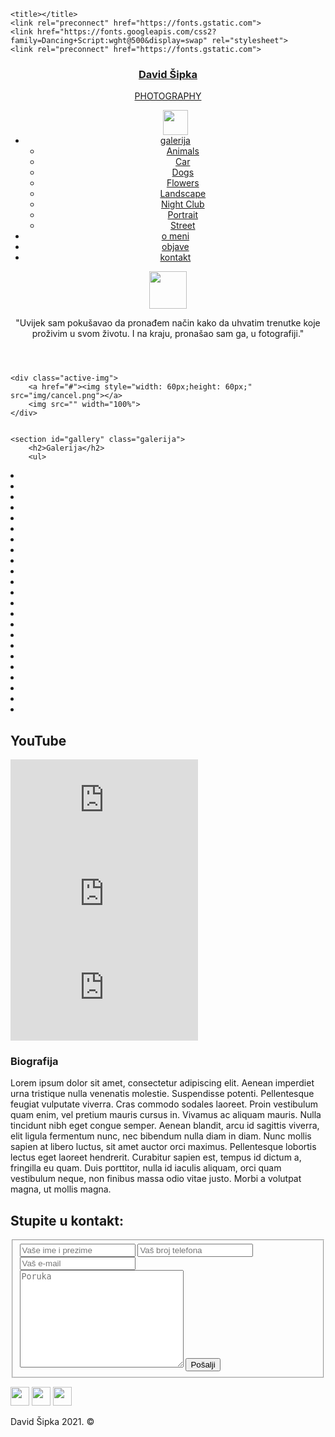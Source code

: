 <!DOCTYPE html>
<html>
<head>
	  <meta name="viewport" content="width=device-width, initial-scale=1.0" />

	<title></title>
	<link rel="preconnect" href="https://fonts.gstatic.com">
	<link href="https://fonts.googleapis.com/css2?family=Dancing+Script:wght@500&display=swap" rel="stylesheet">
	<link rel="preconnect" href="https://fonts.gstatic.com">
<link href="https://fonts.googleapis.com/css2?family=Goldman&display=swap" rel="stylesheet">
<link rel="preconnect" href="https://fonts.gstatic.com">
<link href="https://fonts.googleapis.com/css2?family=Noto+Sans+JP&display=swap" rel="stylesheet">
<link rel="preconnect" href="https://fonts.gstatic.com">
<link href="https://fonts.googleapis.com/css2?family=Crimson+Pro:ital,wght@1,300&display=swap" rel="stylesheet">
<link rel="preconnect" href="https://fonts.gstatic.com">
<link href="https://fonts.googleapis.com/css2?family=Raleway&display=swap" rel="stylesheet">
	<meta charset="utf-8">
	<link rel="stylesheet" type="text/css" href="style.css">

</head>
<body>
	<header id="top">
		<nav>
			<!--img class="logo" src="img/logo.jpg"-->
			<div class="logo">
				<a href="index.html" id="t"><h3>David Šipka</h3>
				<p>PHOTOGRAPHY</p></a>
			</div>
			<ul class="nav">
        <img src="img/close.png" width="40px">
				<li class="dropdown"><a href="galerija.html" id="g">galerija</a>
            <ul class="dropdown-content">
              <li><a href="animals.html">Animals</a></li>
              <li><a href="car.html">Car</a></li>
              <li><a href="dogs.html">Dogs</a></li>
              <li><a href="flowers.html">Flowers</a></li>
              <li><a href="landscape.html">Landscape</a></li>
              <li><a href="nightclub.html">Night Club</a></li>
              <li><a href="portrait.html">Portrait</a></li>
              <li><a href="street.html">Street</a></li>
            </ul>
        </li>
				<li><a href="omeni.html" id="a">o meni</a></li>
        <li><a href="objave.html" id="a">objave</a></li>
				<li><a href="kontakt.html" id="c">kontakt</a></li>
			</ul>
      <img src="img/menu.png" width="60px">
		</nav>
		<div class="home">
			<div class="layer">
				<div class="quote">
					<p>
						"Uvijek sam pokušavao da pronađem način kako da uhvatim trenutke koje proživim u svom životu. I na kraju, pronašao sam ga, u fotografiji."
					</p>
				</div>
			</div>
		</div>
	</header>

	<div class="active-img">
		<a href="#"><img style="width: 60px;height: 60px;" src="img/cancel.png"></a>
		<img src="" width="100%">
	</div>


	<section id="gallery" class="galerija">
		<h2>Galerija</h2>
		<ul>
  <li>
    <a href="img/sipka/animals/2.jpg"><img src="img/sipka/animals/2.jpg" alt="" loading="lazy"></a>
  </li>
  <li>
    <a href="img/sipka/car/1.jpg"><img src="img/sipka/car/1.jpg" alt="" loading="lazy"></a>
  </li>
   <li class="hideimg">
    <a href="img/sipka/car/5.jpg"><img src="img/sipka/car/5.jpg" alt="" loading="lazy"></a>
  </li>
   <li>
    <a href="img/sipka/car/9.jpg"><img src="img/sipka/car/9.jpg" alt="" loading="lazy"></a>
  </li>
  <li class="hideimg">
    <a href="img/sipka/dogs/1.jpg"><img src="img/sipka/dogs/1.jpg" alt="" loading="lazy"></a>
  </li>
  <li>
    <a href="img/sipka/dogs/10.jpg"><img src="img/sipka/dogs/10.jpg" alt="" loading="lazy"></a>
  </li>
  <li class="hideimg">
    <a href="img/sipka/dogs/12.jpg"><img src="img/sipka/dogs/12.jpg" alt="" loading="lazy"></a>
  </li>
  <li class="hideimg">
    <a href="img/sipka/flowers/2.jpg"><img src="img/sipka/flowers/2.jpg" alt="" loading="lazy"></a>
  </li>
  <li>
    <a href="img/sipka/landscape/1.jpg"><img src="img/sipka/landscape/1.jpg" alt="" loading="lazy"></a>
  </li>
  <li>
    <a href="img/sipka/landscape/3.jpg"><img src="img/sipka/landscape/3.jpg" alt="" loading="lazy"></a>
  </li>
  <li>
    <a href="img/sipka/landscape/4.jpg"><img src="img/sipka/landscape/4.jpg" alt="" loading="lazy"></a>
  </li>
  <li>
    <a href="img/sipka/landscape/7.jpg"><img src="img/sipka/landscape/7.jpg" alt="" loading="lazy"></a>
  </li>
    <li>
    <a href="img/sipka/landscape/8.jpg"><img src="img/sipka/landscape/8.jpg" alt="" loading="lazy"></a>
  </li>
    <li class="hideimg">
    <a href="img/sipka/landscape/9.jpg"><img src="img/sipka/landscape/9.jpg" alt="" loading="lazy"></a>
  </li>
   <li>
    <a href="img/sipka/nightclub/4.jpg"><img src="img/sipka/nightclub/4.jpg" alt="" loading="lazy"></a>
  </li>
  <li class="hideimg">
    <a href="img/sipka/portrait/2.jpg"><img src="img/sipka/portrait/2.jpg" alt="" loading="lazy"></a>
  </li>
  <li>
    <a href="img/sipka/portrait/3.jpg"><img src="img/sipka/portrait/3.jpg" alt="" loading="lazy"></a>
  </li>
  <li class="hideimg">
    <a href="img/sipka/portrait/5.jpg"><img src="img/sipka/portrait/5.jpg" alt="" loading="lazy"></a>
  </li>
  <li>
    <a href="img/sipka/portrait/10.jpg"><img src="img/sipka/portrait/10.jpg" alt="" loading="lazy"></a>
  </li>
  <li>
    <a href="img/sipka/portrait/18.jpg"><img src="img/sipka/portrait/18.jpg" alt="" loading="lazy"></a>
  </li>
  <li>
    <a href="img/sipka/portrait/20.jpg"><img src="img/sipka/portrait/20.jpg" alt="" loading="lazy"></a>
  </li>
  <li>
   <a href="img/sipka/street/1.jpg"><img src="img/sipka/street/1.jpg" alt="" loading="lazy"></a>
  </li>
  <li></li>
</ul>
	</section>
  <!---section id="tokposla">
      <h2>Tok posla</h2>
      <div><img src="img/lista.png">
        <p>1. Lista zadtaka</p>
      </div>
      <div><img src="img/kalendar.png">
        <p>2. Datum projekta</p></div>
      <div><img src="img/putovanja.png">
        <p>3. Putovanje</p>
      </div>
      <div><img src="img/kamera.png">
        <p>4. Dani fotografisanja</p></div>
      <div><img src="img/kvacica.png">
        <p>5. Post produkcija</p>
      </div>
      <div><img src="img/komp.png">
        <p>6. Završeni proizvod</p>
      </div>
  </section-->
  <section id="yt">	
  	<h2>YouTube</h2>
<iframe class="ytvideo" src="https://www.youtube.com/embed/IO7A9usGTlo" frameborder="0" allow="accelerometer; autoplay; clipboard-write; encrypted-media; gyroscope; picture-in-picture" allowfullscreen></iframe>
<iframe  class="ytvideo"  src="https://www.youtube.com/embed/4xr3idexgog" frameborder="0" allow="accelerometer; autoplay; clipboard-write; encrypted-media; gyroscope; picture-in-picture" allowfullscreen></iframe>
<iframe class="ytvideo" src="https://www.youtube.com/embed/fxUhY5Ss7Ng" frameborder="0" allow="accelerometer; autoplay; clipboard-write; encrypted-media; gyroscope; picture-in-picture" allowfullscreen></iframe>
  </section>

  <!--section id="blog">
  	<h2>Objave</h2>
  </section-->

<section id="about" class="about"> <div>
	<div class="about-img"></div>
	<div class="about-text">
		<div>
		<h3>Biografija</h3>
		<p>Lorem ipsum dolor sit amet, consectetur adipiscing elit. Aenean imperdiet urna tristique nulla venenatis molestie. Suspendisse potenti. Pellentesque feugiat vulputate viverra. Cras commodo sodales laoreet. Proin vestibulum quam enim, vel pretium mauris cursus in. Vivamus ac aliquam mauris. Nulla tincidunt nibh eget congue semper. Aenean blandit, arcu id sagittis viverra, elit ligula fermentum nunc, nec bibendum nulla diam in diam. Nunc mollis sapien at libero luctus, sit amet auctor orci maximus. Pellentesque lobortis lectus eget laoreet hendrerit. Curabitur sapien est, tempus id dictum a, fringilla eu quam. Duis porttitor, nulla id iaculis aliquam, orci quam vestibulum neque, non finibus massa odio vitae justo. Morbi a volutpat magna, ut mollis magna.

</p>
</div>
	</div></div>
</section>

<section id="contact" class="contact">
  <div>
    <h2>Stupite u kontakt:</h2>
	<form action="" method="POST" novalidate="novalidate">
		<fieldset>
		<div class="inputs">
              <input type="text" id="imeiprezime" placeholder="Vaše ime i prezime">
              <input type="text" id="brojtelefona" placeholder="Vaš broj telefona">
              <input type="email" id="email" placeholder="Vaš e-mail">
             </div>
              <textarea name="#" id="poruka" cols="30" rows="10" placeholder="Poruka"></textarea>
              <input type="submit" value="Pošalji" id="dugme">
              </fieldset>
    </form>
  </div>
</section>
<footer>
    <a href="#" target="_blank"><img src="img/fb.png" width="30px"></a>
   <a href="#"><img src="img/insta.png" width="30px"></a>
    <a href="#"><img src="img/viber.png" width="30px"></a>
	<p>David Šipka 2021. &copy</p>
</footer>
<script
  src="https://code.jquery.com/jquery-3.5.1.min.js"
  integrity="sha256-9/aliU8dGd2tb6OSsuzixeV4y/faTqgFtohetphbbj0="
  crossorigin="anonymous"></script>
 <script type="text/javascript" src="script.js"></script>
</body>
</html>
